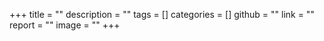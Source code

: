 +++ 
title = ""
description = ""
tags = []
categories = []
github = ""
link = ""
report = ""
image = ""
+++
